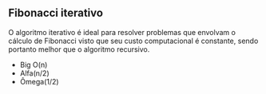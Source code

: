 <h2>Fibonacci iterativo</h2>

O algoritmo iterativo é ideal para resolver problemas que envolvam o cálculo de Fibonacci visto que seu custo computacional é constante, sendo portanto melhor que o algoritmo recursivo.

* Big O(n)
* Alfa(n/2)
* Ômega(1/2)
